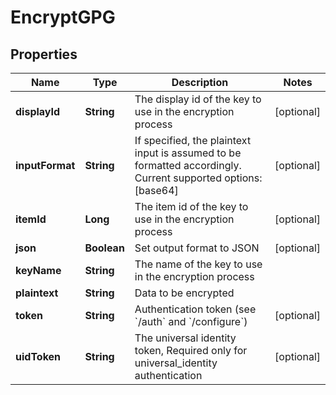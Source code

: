 

# EncryptGPG


## Properties

| Name | Type | Description | Notes |
|------------ | ------------- | ------------- | -------------|
|**displayId** | **String** | The display id of the key to use in the encryption process |  [optional] |
|**inputFormat** | **String** | If specified, the plaintext input is assumed to be formatted accordingly. Current supported options: [base64] |  [optional] |
|**itemId** | **Long** | The item id of the key to use in the encryption process |  [optional] |
|**json** | **Boolean** | Set output format to JSON |  [optional] |
|**keyName** | **String** | The name of the key to use in the encryption process |  |
|**plaintext** | **String** | Data to be encrypted |  |
|**token** | **String** | Authentication token (see &#x60;/auth&#x60; and &#x60;/configure&#x60;) |  [optional] |
|**uidToken** | **String** | The universal identity token, Required only for universal_identity authentication |  [optional] |



